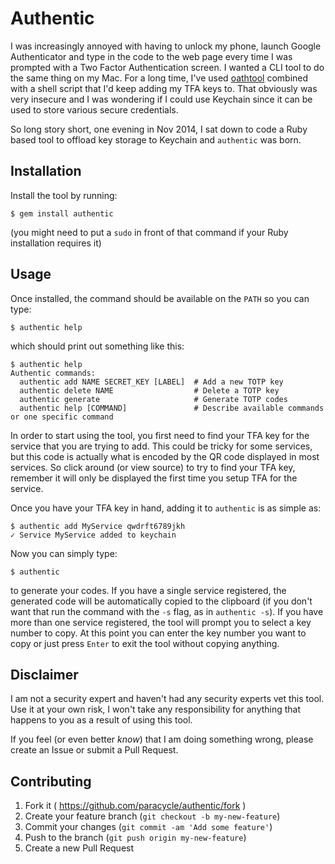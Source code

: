# Authentic

I was increasingly annoyed with having to unlock my phone, launch Google Authenticator and type
in the code to the web page every time I was prompted with a Two Factor Authentication screen.
I wanted a CLI tool to do the same thing on my Mac. For a long time, I've used
[oathtool](http://www.nongnu.org/oath-toolkit/) combined with a shell script that I'd keep adding
my TFA keys to. That obviously was very insecure and I was wondering if I could use Keychain
since it can be used to store various secure credentials.

So long story short, one evening in Nov 2014, I sat down to code a Ruby based tool to offload key storage
to Keychain and `authentic` was born.

## Installation

Install the tool by running:

```shell
$ gem install authentic
```

(you might need to put a `sudo` in front of that command if your Ruby installation requires it)

## Usage

Once installed, the command should be available on the `PATH` so you can type:

```shell
$ authentic help
```

which should print out something like this:

```shell
$ authentic help
Authentic commands:
  authentic add NAME SECRET_KEY [LABEL]  # Add a new TOTP key
  authentic delete NAME                  # Delete a TOTP key
  authentic generate                     # Generate TOTP codes
  authentic help [COMMAND]               # Describe available commands or one specific command
```

In order to start using the tool, you first need to find your TFA key for the service that you are trying
to add. This could be tricky for some services, but this code is actually what is encoded by the QR code
displayed in most services. So click around (or view source) to try to find your TFA key, remember it will
only be displayed the first time you setup TFA for the service.

Once you have your TFA key in hand, adding it to `authentic` is as simple as:

```shell
$ authentic add MyService qwdrft6789jkh
✓ Service MyService added to keychain
```

Now you can simply type:

```shell
$ authentic
```

to generate your codes. If you have a single service registered, the generated code will be automatically
copied to the clipboard (if you don't want that run the command with the `-s` flag, as in `authentic -s`).
If you have more than one service registered, the tool will prompt you to select a key number to copy. At
this point you can enter the key number you want to copy or just press `Enter` to exit the tool without copying
anything.

## Disclaimer

I am not a security expert and haven't had any security experts vet this tool. Use it at your own risk, I won't
take any responsibility for anything that happens to you as a result of using this tool.

If you feel (or even better *know*) that I am doing something wrong, please create an Issue or submit a Pull Request.

## Contributing

1. Fork it ( https://github.com/paracycle/authentic/fork )
2. Create your feature branch (`git checkout -b my-new-feature`)
3. Commit your changes (`git commit -am 'Add some feature'`)
4. Push to the branch (`git push origin my-new-feature`)
5. Create a new Pull Request
